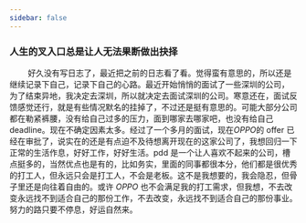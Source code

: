 ```yaml
---
sidebar: false
---
```


### 人生的叉入口总是让人无法果断做出抉择

&emsp; &emsp;好久没有写日志了，最近把之前的日志看了看。觉得蛮有意思的，所以还是继续记录下自己，记录下自己的心路。最近开始悄悄的面试了一些深圳的公司，
为了结束异地，我决定去深圳，所以就决定去面试深圳的公司。寒意还在，面试反馈感觉还行，就是有些情况默名的挂掉了，不过还是挺有意思的。可能大部分公司都在勒紧裤腰，没有给自己过多的压力，面到哪家去哪家吧，也没有给自己 deadline。现在不确定因素太多。经过了一个多月的面试，现在*OPPO*的 offer 已经在审批了，说实在的还是有点迫不及待想离开现在的这家公司了，我想回归一下正常的生活作息，好好工作，好好生活。pdd 是一个让人喜欢不起来的公司，槽点挺多的，当然优点也是有的，比如务实，里面的同事都很本分，他们都是很优秀的打工人，但永远只会是打工人，不会是老板。这不是我想要的，我会隐忍，但骨子里还是向往着自由的。或许 _OPPO_ 也不会满足我的打工需求，但我想，不去改变永远找不到适合自己的那份工作，不去改变，永远找不到适合自己的那份事业。努力的路只要不停息，好运自然来。
